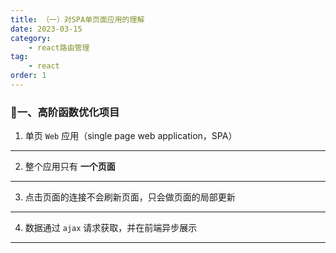 ```yaml
---
title: （一）对SPA单页面应用的理解
date: 2023-03-15
category:
    - react路由管理
tag: 
    - react
order: 1
---
```


### 🍇一、高阶函数优化项目

1. 单页 `Web` 应用（single page web application，SPA）

---

2. 整个应用只有 **一个页面**

---

3. 点击页面的连接不会刷新页面，只会做页面的局部更新

---

4. 数据通过 `ajax` 请求获取，并在前端异步展示

---